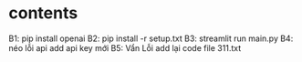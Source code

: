 # contents
B1: pip install openai
B2: pip install -r setup.txt
B3: streamlit run main.py
B4: néo lỗi api add api key mới
B5: Vẩn Lỗi add lại code file 311.txt


   
